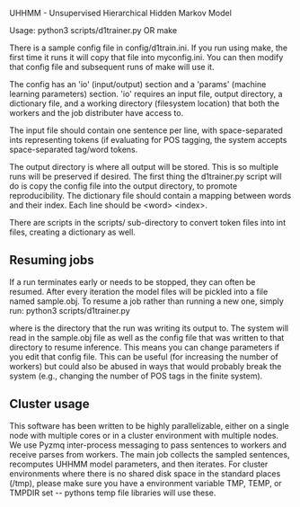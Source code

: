 UHHMM - Unsupervised Hierarchical Hidden Markov Model

Usage:
python3 scripts/d1trainer.py <config file>
OR
make


There is a sample config file in config/d1train.ini. If you run using make, the first time it runs it will copy that file into myconfig.ini. You can then modify that config file and subsequent runs of make will use it.

The config has an 'io' (input/output) section and a 'params' (machine learning parameters) section. 'io' requires an input file, output directory, a dictionary file, and a working directory (filesystem location) that both the workers and the job distributer have access to.

The input file should contain one sentence per line, with space-separated ints representing tokens (if evaluating for POS tagging, the system accepts space-separated tag/word tokens.

The output directory is where all output will be stored. This is so multiple runs will be preserved if desired. The first thing the d1trainer.py script will do is copy the config file into the output directory, to promote reproducibility.
The dictionary file should contain a mapping between words and their index. Each line should be &lt;word&gt; &lt;index&gt;.

There are scripts in the scripts/ sub-directory to convert token files into int files, creating a dictionary as well.

## Resuming jobs
If a run terminates early or needs to be stopped, they can often be resumed. After every iteration the model files will be pickled into a file named sample.obj. To resume a job rather than running a new one, simply run:
python3 scripts/d1trainer.py <output dir>

where <output dir> is the directory that the run was writing its output to. The system will read in the sample.obj file as well as the config file that was written to that directory to resume inference. This means you can change parameters if you edit that config file. This can be useful (for increasing the number of workers) but could also be abused in ways that would probably break the system (e.g., changing the number of POS tags in the finite system).

## Cluster usage
This software has been written to be highly parallelizable, either on a single node with multiple cores or in a cluster environment with multiple nodes. We use Pyzmq inter-process messaging to pass sentences to workers and receive parses from workers. The main job collects the sampled sentences, recomputes UHHMM model parameters, and then iterates. For cluster environments where there is no shared disk space in the standard places (/tmp), please make sure you have a environment variable TMP, TEMP, or TMPDIR set  -- pythons temp file libraries will use these.
